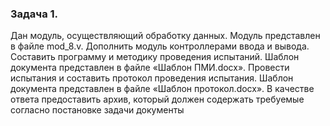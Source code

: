 
### Задача 1.
Дан модуль, осуществляющий обработку данных. Модуль представлен в файле mod_8.v. Дополнить модуль контроллерами ввода и вывода. Составить программу и методику проведения испытаний. Шаблон документа представлен в файле «Шаблон ПМИ.docx». Провести испытания и составить протокол проведения испытания. Шаблон документа представлен в файле «Шаблон протокол.docx». В качестве ответа предоставить архив, который должен содержать требуемые согласно постановке задачи документы

###
```verilog

```

###
```verilog

```

